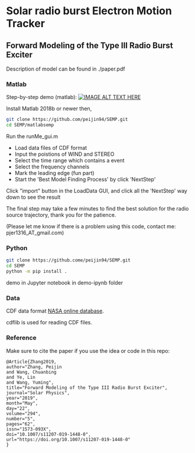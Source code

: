 # **S**olar radio burst **E**lectron **M**otion **T**racker

## Forward Modeling of the Type III Radio Burst Exciter

Description of model can be found in ./paper.pdf



### Matlab

Step-by-step demo (matlab):
[![IMAGE ALT TEXT HERE](https://img.youtube.com/vi/p-Fkccnp0gQ/0.jpg)](https://www.youtube.com/watch?v=p-Fkccnp0gQ)

Install Matlab 2018b or newer then,

```bash
git clone https://github.com/peijin94/SEMP.git
cd SEMP/matlabsemp
```


Run the runMe_gui.m 

- Load data files of CDF format
- Input the poistions of WIND and STEREO
- Select the time range which contains a event
- Select the frequency channels
- Mark the leading edge (fun part)
- Start the 'Best Model Finding Process' by click 'NextStep'


Click "import" button in the LoadData GUI, and click all the 'NextStep' way down to see the result

The final step may take a few minutes to find the best solution for the radio source trajectory, thank you for the patience.

(Please let me know if there is a problem using this code, contact me: pjer1316_AT_gmail.com)


### Python

```bash
git clone https://github.come/peijin94/SEMP.git
cd SEMP
python -m pip install .
```
demo in Jupyter notebook in demo-ipynb folder


### Data

CDF data format [NASA online database](https://cdaweb.sci.gsfc.nasa.gov/index.html/).

cdflib is used for reading CDF files.



### Reference

Make sure to cite the paper if you use the idea or code in this repo: 

```
@Article{Zhang2019,
author="Zhang, Peijin
and Wang, Chuanbing
and Ye, Lin
and Wang, Yuming",
title="Forward Modeling of the Type III Radio Burst Exciter",
journal="Solar Physics",
year="2019",
month="May",
day="22",
volume="294",
number="5",
pages="62",
issn="1573-093X",
doi="10.1007/s11207-019-1448-0",
url="https://doi.org/10.1007/s11207-019-1448-0"
}
```
